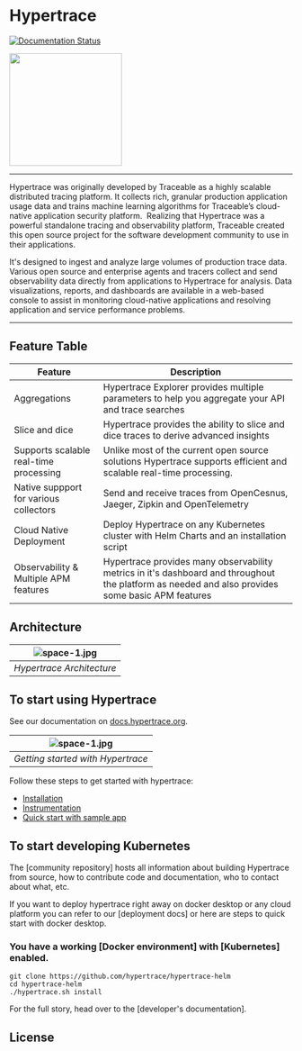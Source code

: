 # Hypertrace

[![Documentation Status](https://readthedocs.org/projects/ansicolortags/badge/?version=latest)](http://docs.hypertrace.org/docs/)

<img src="https://hypertrace-docs.s3.amazonaws.com/ht-logo-horizontal.png" width="200">

---

Hypertrace was originally developed by Traceable as a highly scalable distributed tracing platform. It collects rich, granular production application usage data and trains machine learning algorithms for Traceable’s cloud-native application security platform. ‍ Realizing that Hypertrace was a powerful standalone tracing and observability platform, Traceable created this open source project for the software development community to use in their applications.

It's designed to ingest and analyze large volumes of production trace data. Various open source and enterprise agents and tracers collect and send observability data directly from applications to Hypertrace for analysis. Data visualizations, reports, and dashboards are available in a web-based console to assist in monitoring cloud-native applications and resolving application and service performance problems.

---

## Feature Table
| Feature                                | Description                                                                                                                                            |
| -------------------------------------- | ------------------------------------------------------------------------------------------------------------------------------------------------------ |
| Aggregations                           | Hypertrace Explorer provides multiple parameters to help you aggregate your API and trace searches                                                     |
| Slice and dice                         | Hypertrace provides the ability to slice and dice traces to derive advanced insights                                                                  |
| Supports scalable real-time processing                        | Unlike most of the current open source solutions Hypertrace supports efficient and scalable real-time processing. |
| Native suppport for various collectors | Send and receive traces from OpenCesnus, Jaeger, Zipkin and OpenTelemetry                                                                             |
| Cloud Native Deployment                | Deploy Hypertrace on any Kubernetes cluster with Helm Charts and an installation script                                                               |
| Observability & Multiple APM features  | Hypertrace provides many observability metrics in it's dashboard and throughout the platform as needed and also provides some basic APM features      |

## Architecture

| ![space-1.jpg](https://s3.amazonaws.com/fininity.tech/DT/architecture.png) | 
|:--:| 
| *Hypertrace Architecture* |

## To start using Hypertrace

See our documentation on [docs.hypertrace.org](https://docs.hypertrace.org/docs/).

| ![space-1.jpg](https://s3.amazonaws.com/fininity.tech/DT/getting-started.png) | 
|:--:| 
| *Getting started with Hypertrace* |

Follow these steps to get started with hypertrace:
- [Installation](https://docs.hypertrace.org/docs/getting-started/installation/)
- [Instrumentation](https://docs.hypertrace.org/docs/getting-started/Instrumentation/)
- [Quick start with sample app](https://docs.hypertrace.org/docs/getting-started/quick-start/)

## To start developing Kubernetes

The [community repository] hosts all information about building Hypertrace from source, how to contribute code and documentation, who to contact about what, etc.

If you want to deploy hypertrace right away on docker desktop or any cloud platform you can refer to our [deployment docs] or here are steps to quick start with docker desktop. 

### You have a working [Docker environment] with [Kubernetes] enabled.

```
git clone https://github.com/hypertrace/hypertrace-helm
cd hypertrace-helm
./hypertrace.sh install
```

For the full story, head over to the [developer's documentation].

## License



